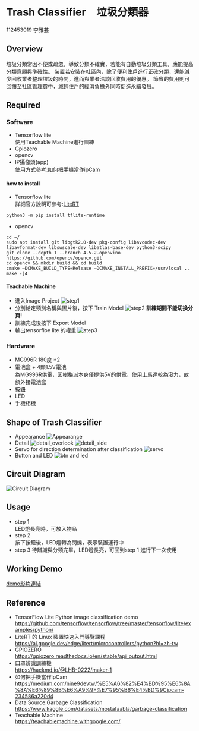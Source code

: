 # Trash Classifier　垃圾分類器
112453019 李雅芸
## Overview
垃圾分類常因不便或疏忽，導致分類不確實，若能有自動垃圾分類工具，應能提高分類意願與準確性。
裝置若安裝在社區內，除了便利住戶進行正確分類，還能減少回收業者整理垃圾的時間，進而與業者洽談回收費用的優惠。
節省的費用則可回饋至社區管理費中，減輕住戶的經濟負擔外同時促進永續發展。

## Required
### Software
* Tensorflow lite  
使用Teachable Machine進行訓練
* Gpiozero
* opencv
* IP攝像頭(app)  
使用方式參考:[如何把手機當作ipCam](
https://medium.com/nine9devtw/%E5%A6%82%E4%BD%95%E6%8A%8A%E6%89%8B%E6%A9%9F%E7%95%B6%E4%BD%9Cipcam-234586a220d4  
)
#### how to install
* Tensorflow lite  
詳細官方說明可參考:[LiteRT](https://ai.google.dev/edge/litert/microcontrollers/python?hl=zh-tw)
```
python3 -m pip install tflite-runtime
```
* opencv
```
cd ~/
sudo apt install git libgtk2.0-dev pkg-config libavcodec-dev libavformat-dev libswscale-dev libatlas-base-dev python3-scipy
git clone --depth 1 --branch 4.5.2-openvino https://github.com/opencv/opencv.git
cd opencv && mkdir build && cd build
cmake –DCMAKE_BUILD_TYPE=Release –DCMAKE_INSTALL_PREFIX=/usr/local ..
make -j4
```
#### Teachable Machine 
* 進入Image Project
![step1](https://github.com/v-taylee/TrashClassification/blob/main/img/teachable_step1.jpg)
* 分別給定類別名稱與圖片後，按下 Train Model
![step2](https://github.com/v-taylee/TrashClassification/blob/main/img/teachable_step2.png)
**訓練期間不能切換分頁!**
* 訓練完成後按下 Export Model
* 輸出tensorfloe lite 的權重
![step3](https://github.com/v-taylee/TrashClassification/blob/main/img/teachable_step3.jpg)
### Hardware
* MG996R 180度 *2  
* 電池盒 + 4顆1.5V電池  
為MG996R供電，因樹梅派本身僅提供5V的供電，使用上馬達較為沒力，故額外接電池盒
* 按鈕
* LED
* 手機相機

## Shape of Trash Classifier
* Appearance
![Appearance](https://github.com/v-taylee/TrashClassification/blob/main/img/appearance.jpg)
* Detail
![detail_overlook](https://github.com/v-taylee/TrashClassification/blob/main/img/detail_overlook.jpg)
![detail_side](https://github.com/v-taylee/TrashClassification/blob/main/img/detail_side.jpg)
* Servo for direction determination after classification
![servo](https://github.com/v-taylee/TrashClassification/blob/main/img/servo.jpg)
* Button and LED
![btn and led](https://github.com/v-taylee/TrashClassification/blob/main/img/button.jpg)
## Circuit Diagram
![Circuit Diagram](https://github.com/v-taylee/TrashClassification/blob/main/img/raspberry.png)
## Usage
* step 1  
  LED燈長亮時，可放入物品
* step 2  
  按下按鈕後，LED燈轉為閃爍，表示裝置運行中
* step 3
  待辨識與分類完畢，LED燈長亮，可回到step 1 進行下一次使用

## Working Demo
[demo影片連結](https://youtube.com/shorts/2tcxWRNsKkk)
## Reference
* TensorFlow Lite Python image classification demo  
https://github.com/tensorflow/tensorflow/tree/master/tensorflow/lite/examples/python/
* LiteRT 的 Linux 裝置快速入門導覽課程
https://ai.google.dev/edge/litert/microcontrollers/python?hl=zh-tw
* GPIOZERO  
https://gpiozero.readthedocs.io/en/stable/api_output.html
* 口罩辨識訓練機  
https://hackmd.io/@LHB-0222/maker-1
* 如何把手機當作ipCam  
https://medium.com/nine9devtw/%E5%A6%82%E4%BD%95%E6%8A%8A%E6%89%8B%E6%A9%9F%E7%95%B6%E4%BD%9Cipcam-234586a220d4
* Data Source:Garbage Classification
https://www.kaggle.com/datasets/mostafaabla/garbage-classification
* Teachable Machine  
https://teachablemachine.withgoogle.com/
